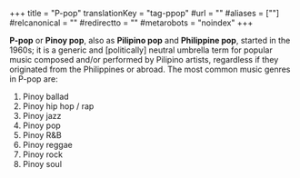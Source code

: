 +++
title = "P-pop"
translationKey = "tag-ppop"
#url = ""
#aliases = [""]
#relcanonical = ""
#redirectto = ""
#metarobots = "noindex"
+++

**P-pop** or **Pinoy pop**, also as **Pilipino pop** and **Philippine pop**, started in the 1960s; it is a generic and [politically] neutral umbrella term for popular music composed and/or performed by Pilipino artists, regardless if they originated from the Philippines or abroad. The most common music genres in P-pop are:
1. Pinoy ballad
1. Pinoy hip hop / rap
1. Pinoy jazz
1. Pinoy pop
1. Pinoy R&B
1. Pinoy reggae
1. Pinoy rock
1. Pinoy soul
